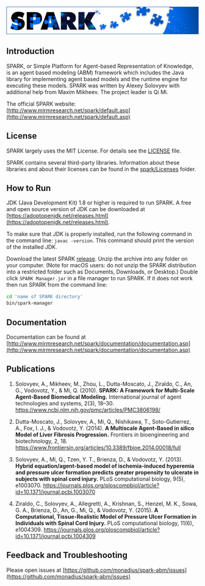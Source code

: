 ![SPARK logo](logo.jpg)

## Introduction

SPARK, or Simple Platform for Agent-based Representation of Knowledge, is an
agent based modeling (ABM) framework which includes the Java library for implementing
agent based models and the runtime engine for executing these models. SPARK was written
by Alexey Solovyev with additional help from Maxim Mikheev. The project leader is Qi Mi.

The official SPARK website: [http://www.mirmresearch.net/spark/default.asp](http://www.mirmresearch.net/spark/default.asp)

## License

SPARK largely uses the MIT License. For details see the [LICENSE](LICENSE) file.

SPARK contains several third-party libraries. Information about
these libraries and about their licenses can be found in the [spark/Licenses](spark/Licenses) folder.

## How to Run

JDK (Java Development Kit) 1.8 or higher is required to run SPARK. A free and open source
version of JDK can be downloaded at [https://adoptopenjdk.net/releases.html](https://adoptopenjdk.net/releases.html).

To make sure that JDK is properly installed, run the following command in the command line: `javac -version`.
This command should print the version of the installed JDK.

Download the latest SPARK [release](https://github.com/monadius/spark-abm/releases). Unzip the archive into
any folder on your computer. (Note for macOS users: do not unzip the SPARK distribution into a restricted
folder such as Documents, Downloads, or Desktop.) Double click `SPARK Manager.jar` in a file manager to run
SPARK. If it does not work then run SPARK from the command line:

```bash
cd 'name of SPARK directory'
bin/spark-manager
```

## Documentation

Documentation can be found at 
[http://www.mirmresearch.net/spark/documentation/documentation.asp](http://www.mirmresearch.net/spark/documentation/documentation.asp)

## Publications

1. Solovyev, A., Mikheev, M., Zhou, L., Dutta-Moscato, J., Ziraldo, C., An, G., Vodovotz, Y., & Mi, Q. (2010). 
   **SPARK: A Framework for Multi-Scale Agent-Based Biomedical Modeling.** 
   International journal of agent technologies and systems, 2(3), 18–30.
   https://www.ncbi.nlm.nih.gov/pmc/articles/PMC3806198/
   
1. Dutta-Moscato, J., Solovyev, A., Mi, Q., Nishikawa, T., Soto-Gutierrez, A., Fox, I. J., & Vodovotz, Y. (2014). 
   **A Multiscale Agent-Based in silico Model of Liver Fibrosis Progression.** 
   Frontiers in bioengineering and biotechnology, 2, 18.
   https://www.frontiersin.org/articles/10.3389/fbioe.2014.00018/full
   
1. Solovyev, A., Mi, Q., Tzen, Y. T., Brienza, D., & Vodovotz, Y. (2013). 
   **Hybrid equation/agent-based model of ischemia-induced hyperemia and pressure ulcer 
   formation predicts greater propensity to ulcerate in subjects with spinal cord injury.** 
   PLoS computational biology, 9(5), e1003070.
   https://journals.plos.org/ploscompbiol/article?id=10.1371/journal.pcbi.1003070
   
1. Ziraldo, C., Solovyev, A., Allegretti, A., Krishnan, S., Henzel, M. K., Sowa, G. A., 
   Brienza, D., An, G., Mi, Q., & Vodovotz, Y. (2015). 
   **A Computational, Tissue-Realistic Model of Pressure Ulcer Formation in Individuals with Spinal Cord Injury.** 
   PLoS computational biology, 11(6), e1004309.
   https://journals.plos.org/ploscompbiol/article?id=10.1371/journal.pcbi.1004309

## Feedback and Troubleshooting

Please open issues at [https://github.com/monadius/spark-abm/issues](https://github.com/monadius/spark-abm/issues)